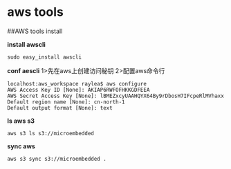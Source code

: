 # aws tools

##AWS tools install

**install awscli**

```
sudo easy_install awscli

```

**conf aescli**
1>先在aws上创建访问秘钥
2>配置aws命令行

```
localhost:aws_workspace raylea$ aws configure
AWS Access Key ID [None]: AKIAP6RWFOFHKKGDFEEA
AWS Secret Access Key [None]: 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
Default region name [None]: cn-north-1
Default output format [None]: text

```

**ls aws s3**

```
aws s3 ls s3://microembedded
```

**sync aws**

```
aws s3 sync s3://microembedded .
```










